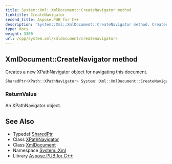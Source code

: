 ```yaml
---
title: System::Xml::XmlDocument::CreateNavigator method
linktitle: CreateNavigator
second_title: Aspose.PUB for C++
description: 'System::Xml::XmlDocument::CreateNavigator method. Creates a new XPathNavigator object for navigating this document in C++.'
type: docs
weight: 3300
url: /cpp/system.xml/xmldocument/createnavigator/
---
```

## XmlDocument::CreateNavigator method


Creates a new XPathNavigator object for navigating this document.

```cpp
SharedPtr<XPath::XPathNavigator> System::Xml::XmlDocument::CreateNavigator() override
```


### ReturnValue

An XPathNavigator object.

## See Also

* Typedef [SharedPtr](../../../system/sharedptr/)
* Class [XPathNavigator](../../../system.xml.xpath/xpathnavigator/)
* Class [XmlDocument](../)
* Namespace [System::Xml](../../)
* Library [Aspose.PUB for C++](../../../)
